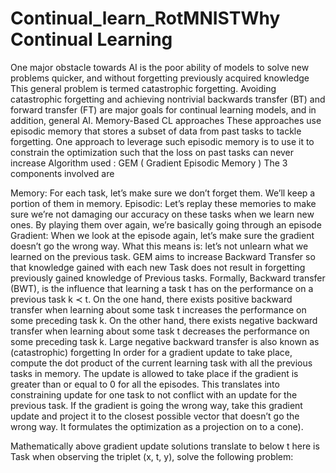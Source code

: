 # Continual_learn_RotMNISTWhy Continual Learning
One major obstacle towards AI is the poor ability of models to solve new problems quicker, and without forgetting previously acquired knowledge This general problem is termed catastrophic forgetting. Avoiding catastrophic forgetting and achieving nontrivial backwards transfer (BT) and forward transfer (FT) are major goals for continual learning models, and in addition, general AI.
Memory-Based CL approaches
These approaches use episodic memory that stores a subset of data from past tasks to tackle forgetting. One approach to leverage such episodic memory is to use it to constrain the optimization such that the loss on past tasks can never increase
Algorithm used : GEM ( Gradient Episodic Memory )
The 3 components involved are

Memory: For each task, let’s make sure we don’t forget them. We’ll keep a portion of them in memory.
Episodic: Let’s replay these memories to make sure we’re not damaging our accuracy on these tasks when we learn new ones. By playing them over again, we’re basically going through an episode
Gradient: When we look at the episode again, let’s make sure the gradient doesn’t go the wrong way. What this means is: let’s not unlearn what we learned on the previous task.
GEM aims to increase Backward Transfer so that knowledge gained with each new Task does not result in forgetting previously gained knowledge of Previous tasks.
Formally, Backward transfer (BWT), is the influence that learning a task t has on the performance on a previous task k ≺ t. On the one hand, there exists positive backward transfer when learning about some task t increases the performance on some preceding task k. On the other hand, there exists negative backward transfer when learning about some task t decreases the performance on some preceding task k. Large negative backward transfer is also known as (catastrophic) forgetting
In order for a gradient update to take place, compute the dot product of the current learning task with all the previous tasks in memory. The update is allowed to take place if the gradient is greater than or equal to 0 for all the episodes. This translates into constraining update for one task to not conflict with an update for the previous task.
If the gradient is going the wrong way, take this gradient update and project it to the closest possible vector that doesn’t go the wrong way. It formulates the optimization as a projection on to a cone).

Mathematically above gradient update solutions translate to below
t here is Task
when observing the triplet (x, t, y), solve the following problem:
